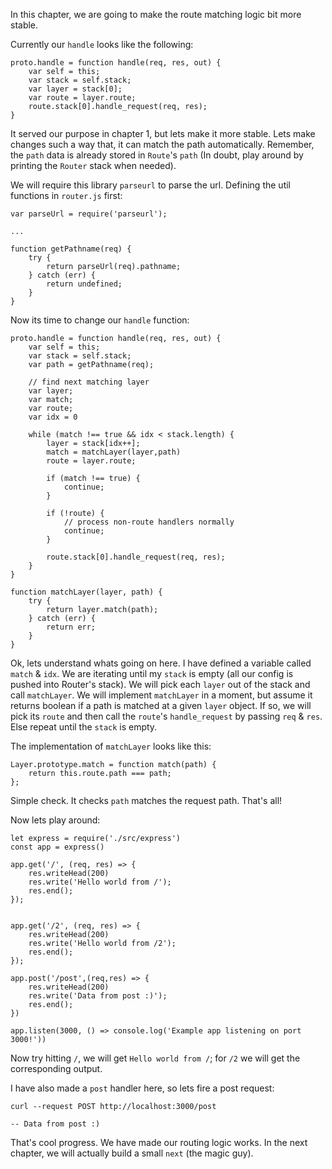 In this chapter, we are going to make the route matching logic bit more stable.

Currently our `handle` looks like the following:


```
proto.handle = function handle(req, res, out) {
    var self = this;
    var stack = self.stack;
    var layer = stack[0];
    var route = layer.route;
    route.stack[0].handle_request(req, res);
}
```

It served our purpose in chapter 1, but lets make it more stable. Lets make changes such a way that, it can
match the path automatically. Remember, the `path` data is already stored in `Route`'s `path` (In doubt, play
around by printing the `Router` stack when needed).

We will require this library `parseurl` to parse the url. Defining the util functions in `router.js` first:


```
var parseUrl = require('parseurl');

...

function getPathname(req) {
    try {
        return parseUrl(req).pathname;
    } catch (err) {
        return undefined;
    }
}
```

Now its time to change our `handle` function:


```
proto.handle = function handle(req, res, out) {
    var self = this;
    var stack = self.stack;
    var path = getPathname(req);

    // find next matching layer
    var layer;
    var match;
    var route;
    var idx = 0

    while (match !== true && idx < stack.length) {
        layer = stack[idx++];
        match = matchLayer(layer,path)
        route = layer.route;

        if (match !== true) {
            continue;
        }

        if (!route) {
            // process non-route handlers normally
            continue;
        }

        route.stack[0].handle_request(req, res);
    }
}

function matchLayer(layer, path) {
    try {
        return layer.match(path);
    } catch (err) {
        return err;
    }
}
```

Ok, lets understand whats going on here. I have defined a variable called `match` & `idx`. We are iterating until my
`stack` is empty (all our config is pushed into Router's stack). We will pick each `layer` out of the stack and call
`matchLayer`. We will implement `matchLayer` in a moment, but assume it returns boolean if a path is matched at a given
`layer` object. If so, we will pick its `route` and then call the `route`'s `handle_request` by passing `req` & `res`.
Else repeat until the `stack` is empty.

The implementation of `matchLayer` looks like this:

```
Layer.prototype.match = function match(path) {
    return this.route.path === path;
};
```

Simple check. It checks `path` matches the request path. That's all!

Now lets play around:

```
let express = require('./src/express')
const app = express()

app.get('/', (req, res) => {
    res.writeHead(200)
    res.write('Hello world from /');
    res.end();
});


app.get('/2', (req, res) => {
    res.writeHead(200)
    res.write('Hello world from /2');
    res.end();
});

app.post('/post',(req,res) => {
    res.writeHead(200)
    res.write('Data from post :)');
    res.end();
})

app.listen(3000, () => console.log('Example app listening on port 3000!'))
```

Now try hitting `/`, we will get `Hello world from /`; for `/2` we will get the corresponding output.

I have also made a `post` handler here, so lets fire a post request:

```
curl --request POST http://localhost:3000/post

-- Data from post :)
```

That's cool progress. We have made our routing logic works. In the next chapter, we will actually build a small
`next` (the magic guy).